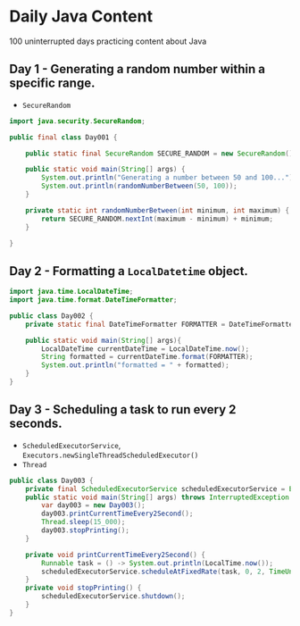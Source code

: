 # Daily Java Content

100 uninterrupted days practicing content about Java

## Day 1 - Generating a random number within a specific range.
- `SecureRandom`
```java
import java.security.SecureRandom;

public final class Day001 {

    public static final SecureRandom SECURE_RANDOM = new SecureRandom();

    public static void main(String[] args) {
        System.out.println("Generating a number between 50 and 100...");
        System.out.println(randomNumberBetween(50, 100));
    }

    private static int randomNumberBetween(int minimum, int maximum) {
        return SECURE_RANDOM.nextInt(maximum - minimum) + minimum;
    }

}
```


## Day 2 - Formatting a `LocalDatetime` object.
```java
import java.time.LocalDateTime;
import java.time.format.DateTimeFormatter;

public class Day002 {
    private static final DateTimeFormatter FORMATTER = DateTimeFormatter.ofPattern("dd/MM/yyyy HH:mm:ss");

    public static void main(String[] args){
        LocalDateTime currentDateTime = LocalDateTime.now();
        String formatted = currentDateTime.format(FORMATTER);
        System.out.println("formatted = " + formatted);
    }
}
```

## Day 3 - Scheduling a task to run every 2 seconds.
- `ScheduledExecutorService`, `Executors.newSingleThreadScheduledExecutor()`
- `Thread`
```java
public class Day003 {
    private final ScheduledExecutorService scheduledExecutorService = Executors.newSingleThreadScheduledExecutor();
    public static void main(String[] args) throws InterruptedException {
        var day003 = new Day003();
        day003.printCurrentTimeEvery2Second();
        Thread.sleep(15_000);
        day003.stopPrinting();
    }

    private void printCurrentTimeEvery2Second() {
        Runnable task = () -> System.out.println(LocalTime.now());
        scheduledExecutorService.scheduleAtFixedRate(task, 0, 2, TimeUnit.SECONDS);
    }
    private void stopPrinting() {
        scheduledExecutorService.shutdown();
    }
}
```
